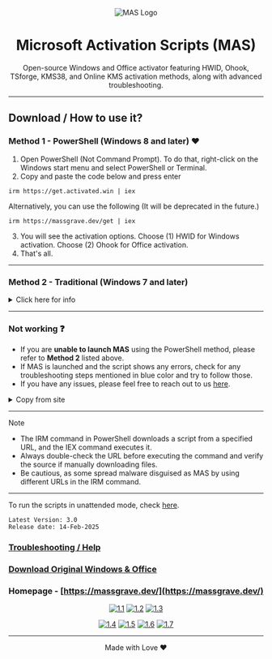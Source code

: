 <p align="center"><img src="https://massgrave.dev/img/logo_small.png" alt="MAS Logo"></p>

<h1 align="center">Microsoft  Activation  Scripts (MAS)</h1>

<p align="center">Open-source Windows and Office activator featuring HWID, Ohook, TSforge, KMS38, and Online KMS activation methods, along with advanced troubleshooting.</p>

<hr>
  
## Download / How to use it?

### Method 1 - PowerShell (Windows 8 and later) ❤️

1.   Open PowerShell (Not Command Prompt). To do that, right-click on the Windows start menu and select PowerShell or Terminal.
2.   Copy and paste the code below and press enter  
```
irm https://get.activated.win | iex
```
Alternatively, you can use the following (It will be deprecated in the future.)  
```
irm https://massgrave.dev/get | iex
```
3.   You will see the activation options. Choose (1) HWID for Windows activation. Choose (2) Ohook for Office activation.
4.   That's all.

---

### Method 2 - Traditional (Windows 7 and later)

<details>
  <summary>Click here for info</summary>

1.   Download the file using the links provided below.  
`https://github.com/massgravel/Microsoft-Activation-Scripts/archive/refs/heads/master.zip`  
or  
`https://git.activated.win/massgrave/Microsoft-Activation-Scripts/archive/master.zip`
or
`https://github.com/tester9071348/Microsoft-Activation-Scripts/archive/refs/heads/master.zip`
3.   Right-click on the downloaded zip file and extract
4.   In the extracted folder, find the folder named `All-In-One-Version`
5.   Run the file named `MAS_AIO.cmd`
6.   You will see the activation options, follow the on-screen instructions.
7.   That's all.

</details>

---

### Not working ❓

- If you are **unable to launch MAS** using the PowerShell method, please refer to **Method 2** listed above.
- If MAS is launched and the script shows any errors, check for any troubleshooting steps mentioned in blue color and try to follow those.
- If you have any issues, please feel free to reach out to us [here](https://massgrave.dev/troubleshoot).
<details>
  <summary>Copy from site</summary>

> 🔥 TIP
>
> Read and follow the blue lines in the script.

If the issue remains even after following the blue lines in the script output,
<br>
Reach out to us with an error screenshot on any of the below links;

</details>

---

> [!NOTE]
>
> - The IRM command in PowerShell downloads a script from a specified URL, and the IEX command executes it.
> - Always double-check the URL before executing the command and verify the source if manually downloading files.
> - Be cautious, as some spread malware disguised as MAS by using different URLs in the IRM command.

---

To run the scripts in unattended mode, check [here](https://massgrave.dev/command_line_switches).

```
Latest Version: 3.0
Release date: 14-Feb-2025
```

### [Troubleshooting / Help](https://massgrave.dev/troubleshoot)
### [Download Original Windows & Office](https://massgrave.dev/genuine-installation-media)
### Homepage - [https://massgrave.dev/](https://massgrave.dev/)

<div align="center">
  
[![1.1]][1]
[![1.2]][2]
[![1.3]][3]

</div>

<div align="center">
  
[![1.4]][4]
[![1.5]][5]
[![1.6]][6]
[![1.7]][7]

</div>

[1.1]: https://massgrave.dev/img/logo_github.png (GitHub)
[1.2]: https://massgrave.dev/img/logo_azuredevops.png (AzureDevOps)
[1.3]: https://massgrave.dev/img/logo_gitea.png (Self-hosted Git)

[1.4]: https://massgrave.dev/img/logo_discord.png (Chat with us without signup)
[1.5]: https://massgrave.dev/img/logo_reddit.png (Reddit)
[1.6]: https://massgrave.dev/img/logo_bluesky.png (Bluesky)
[1.7]: https://massgrave.dev/img/logo_x.png (Twitter)

[1]: https://github.com/massgravel/Microsoft-Activation-Scripts
[2]: https://dev.azure.com/massgrave/_git/Microsoft-Activation-Scripts
[3]: https://git.activated.win/massgrave/Microsoft-Activation-Scripts
[4]: https://discord.gg/j2yFsV5ZVC
[5]: https://www.reddit.com/r/MAS_Activator
[6]: https://bsky.app/profile/massgrave.dev
[7]: https://twitter.com/massgravel

---

<p align="center">Made with Love ❤️</p>
